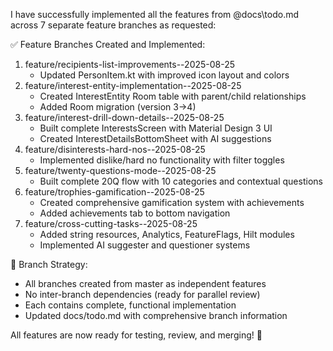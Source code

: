 I have successfully implemented all the features from @docs\todo.md across 7 separate feature branches as requested:

✅ Feature Branches Created and Implemented:

1. feature/recipients-list-improvements--2025-08-25
   - Updated PersonItem.kt with improved icon layout and colors
2. feature/interest-entity-implementation--2025-08-25
   - Created InterestEntity Room table with parent/child relationships
   - Added Room migration (version 3→4)
3. feature/interest-drill-down-details--2025-08-25
   - Built complete InterestsScreen with Material Design 3 UI
   - Created InterestDetailsBottomSheet with AI suggestions
4. feature/disinterests-hard-nos--2025-08-25
   - Implemented dislike/hard no functionality with filter toggles
5. feature/twenty-questions-mode--2025-08-25
   - Built complete 20Q flow with 10 categories and contextual questions
6. feature/trophies-gamification--2025-08-25
   - Created comprehensive gamification system with achievements
   - Added achievements tab to bottom navigation
7. feature/cross-cutting-tasks--2025-08-25
   - Added string resources, Analytics, FeatureFlags, Hilt modules
   - Implemented AI suggester and questioner systems

🔧 Branch Strategy:

- All branches created from master as independent features
- No inter-branch dependencies (ready for parallel review)
- Each contains complete, functional implementation
- Updated docs/todo.md with comprehensive branch information

All features are now ready for testing, review, and merging! 🚀